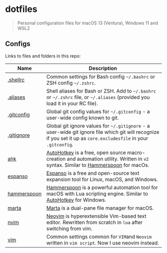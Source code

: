 # dotfiles

> Personal configuration files for macOS 13 (Ventura), Windows 11 and WSL2

## Configs

Links to files and folders in this repo:

| Name                             | Description                                                                                                                                                                                       |
| -------------------------------- | ------------------------------------------------------------------------------------------------------------------------------------------------------------------------------------------------- |
| [.shellrc](/terminal/.shellrc)   | Common settings for Bash config `~/.bashrc` or ZSH config `~/.zshrc`.                                                                                                                             |
| [.aliases](/terminal/.aliases)   | Shell aliases for Bash or ZSH. Add to `~/.bashrc` or `~/.zshrc` file, or `~/.aliases` (provided you load it in your RC file).                                                                     |
| [.gitconfig](/.gitconfig)        | Global git config values for `~/.gitconfig` - a user-wide config known to git.                                                                                                                    |
| [.gitignore](/.gitignore_global) | Global git ignore values for `~/.gitignore` - a user-wide git ignore file which git will recognize if you set it up as `core.excludesfile` in your `.gitconfig`.                                  |
| [ahk](/ahk)                      | [AutoHotkey](https://www.autohotkey.com/) is a free, open source macro-creation and automation utility. Written in `v2` syntax. Similar to [Hammerspoon](https://www.hammerspoon.org/) for macOs. |
| [espanso](/espanso)              | [Espanso](https://espanso.org/) is a free and open-source text expansion tool for Linux, macOS, and Windows.                                                                                      |
| [hammerspoon](/hammerspoon)      | [Hammerspoon](https://www.hammerspoon.org/) is a powerful automation tool for macOS with Lua scripting engine. Similar to [AutoHotkey](https://www.autohotkey.com/) for Windows.                  |
| [marta](/marta)                  | [Marta](https://marta.sh) is a dual-pane file manager for macOS.                                                                                                                                  |
| [nvim](/nvim)                    | [Neovim](https://neovim.io/) is hyperextensible Vim-based text editor. Rewritten from scratch in `lua` after switching from vim.                                                                  |
| [vim](/vim)                      | Common settings common for `VIM`and `Neovim` written in `vim script`. Now I use neovim instead.                                                                                                   |

